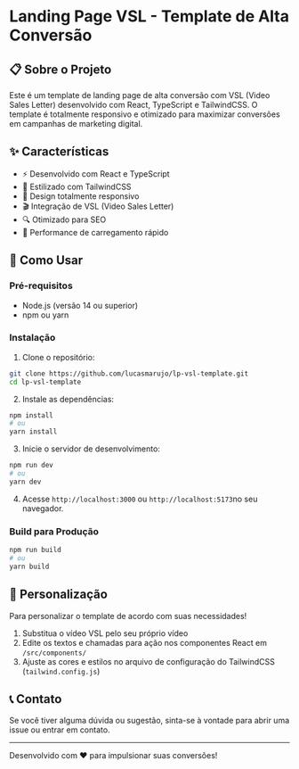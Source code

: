 # Landing Page VSL - Template de Alta Conversão

## 📋 Sobre o Projeto

Este é um template de landing page de alta conversão com VSL (Video Sales Letter) desenvolvido com React, TypeScript e TailwindCSS. O template é totalmente responsivo e otimizado para maximizar conversões em campanhas de marketing digital.

## ✨ Características

- ⚡ Desenvolvido com React e TypeScript
- 🎨 Estilizado com TailwindCSS
- 📱 Design totalmente responsivo
- 🎬 Integração de VSL (Video Sales Letter)
- 🔍 Otimizado para SEO
- 🚀 Performance de carregamento rápido

## 🚀 Como Usar

### Pré-requisitos

- Node.js (versão 14 ou superior)
- npm ou yarn

### Instalação

1. Clone o repositório:

```bash
git clone https://github.com/lucasmarujo/lp-vsl-template.git
cd lp-vsl-template
```

2. Instale as dependências:

```bash
npm install
# ou
yarn install
```

3. Inicie o servidor de desenvolvimento:

```bash
npm run dev
# ou
yarn dev
```

4. Acesse `http://localhost:3000` ou `http://localhost:5173`no seu navegador.

### Build para Produção

```bash
npm run build
# ou
yarn build
```

## 🔧 Personalização

Para personalizar o template de acordo com suas necessidades!

1. Substitua o vídeo VSL pelo seu próprio vídeo
2. Edite os textos e chamadas para ação nos componentes React em `/src/components/`
3. Ajuste as cores e estilos no arquivo de configuração do TailwindCSS (`tailwind.config.js`)

## 📞 Contato

Se você tiver alguma dúvida ou sugestão, sinta-se à vontade para abrir uma issue ou entrar em contato.

---

Desenvolvido com ❤️ para impulsionar suas conversões!
